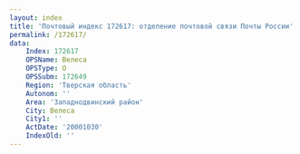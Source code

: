 ```yaml
---
layout: index
title: 'Почтовый индекс 172617: отделение почтовой связи Почты России'
permalink: /172617/
data:
    Index: 172617
    OPSName: Велеса
    OPSType: О
    OPSSubm: 172649
    Region: 'Тверская область'
    Autonom: ''
    Area: 'Западнодвинский район'
    City: Велеса
    City1: ''
    ActDate: '20001030'
    IndexOld: ''
---
```

